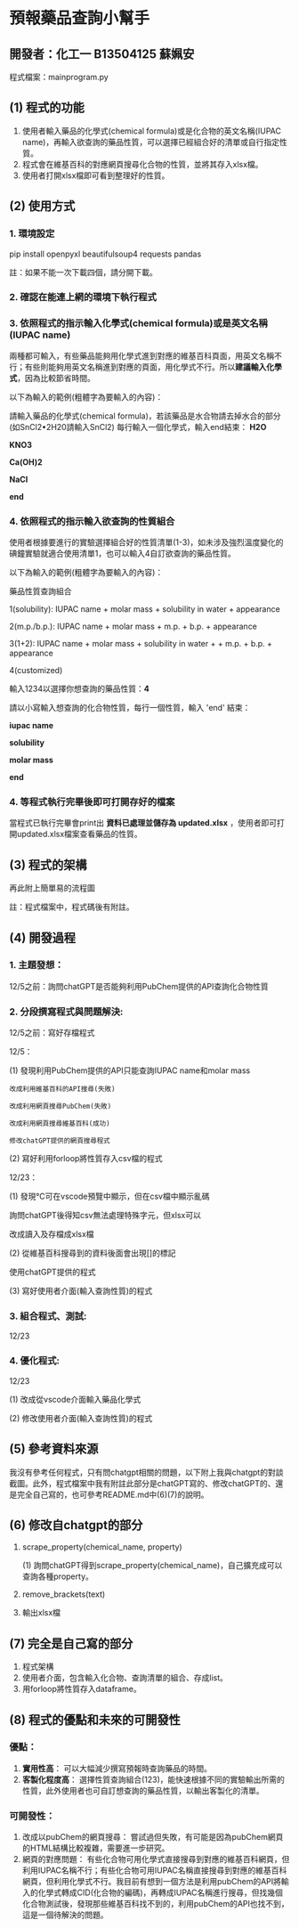 # 預報藥品查詢小幫手

## 開發者：化工一 B13504125 蘇姵安

程式檔案：mainprogram.py

## (1) 程式的功能

1. 使用者輸入藥品的化學式(chemical formula)或是化合物的英文名稱(IUPAC name)，再輸入欲查詢的藥品性質，可以選擇已經組合好的清單或自行指定性質。
2. 程式會在維基百科的對應網頁搜尋化合物的性質，並將其存入xlsx檔。
3. 使用者打開xlsx檔即可看到整理好的性質。

## (2) 使用方式

### 1. 環境設定

pip install openpyxl beautifulsoup4 requests pandas

註：如果不能一次下載四個，請分開下載。

### 2. 確認在能連上網的環境下執行程式

### 3. 依照程式的指示輸入化學式(chemical formula)或是英文名稱(IUPAC name)

兩種都可輸入，有些藥品能夠用化學式進到對應的維基百科頁面，用英文名稱不行；有些則能夠用英文名稱進到對應的頁面，用化學式不行。所以**建議輸入化學式**，因為比較節省時間。

以下為輸入的範例(粗體字為要輸入的內容)：

請輸入藥品的化學式(chemical formula)，若該藥品是水合物請去掉水合的部分(如SnCl2•2H20請輸入SnCl2)
每行輸入一個化學式，輸入end結束：
**H2O**

**KNO3**

**Ca(OH)2**

**NaCl**

**end**

### 4. 依照程式的指示輸入欲查詢的性質組合

使用者根據要進行的實驗選擇組合好的性質清單(1-3)，如未涉及強烈溫度變化的碘鐘實驗就適合使用清單1，也可以輸入4自訂欲查詢的藥品性質。

以下為輸入的範例(粗體字為要輸入的內容)：

藥品性質查詢組合

1(solubility):  IUPAC name + molar mass + solubility in water + appearance

2(m.p./b.p.):   IUPAC name + molar mass + m.p. + b.p. + appearance

3(1+2): IUPAC name + molar mass + solubility in water + + m.p. + b.p. + appearance

4(customized)

輸入1234以選擇你想查詢的藥品性質：**4**

請以小寫輸入想查詢的化合物性質，每行一個性質，輸入 'end' 結束：

**iupac name**

**solubility**

**molar mass**

**end**

### 4. 等程式執行完畢後即可打開存好的檔案

當程式已執行完畢會print出 **資料已處理並儲存為 updated.xlsx** ，使用者即可打開updated.xlsx檔案查看藥品的性質。

## (3) 程式的架構

再此附上簡單易的流程圖

註：程式檔案中，程式碼後有附註。

## (4) 開發過程

### 1. 主題發想：
12/5之前：詢問chatGPT是否能夠利用PubChem提供的API查詢化合物性質

### 2. 分段撰寫程式與問題解決:
   
12/5之前：寫好存檔程式
   
12/5：

(1) 發現利用PubChem提供的API只能查詢IUPAC name和molar mass

    改成利用維基百科的API搜尋(失敗)
    
    改成利用網頁搜尋PubChem(失敗)
   
    改成利用網頁搜尋維基百科(成功)
   
    修改chatGPT提供的網頁搜尋程式
   
(2) 寫好利用forloop將性質存入csv檔的程式
   
12/23：
   
(1) 發現℃可在vscode預覽中顯示，但在csv檔中顯示亂碼
   
   詢問chatGPT後得知csv無法處理特殊字元，但xlsx可以
   
   改成讀入及存檔成xlsx檔
   
(2) 從維基百科搜尋到的資料後面會出現[]的標記
   
   使用chatGPT提供的程式
   
(3) 寫好使用者介面(輸入查詢性質)的程式
   

### 3. 組合程式、測試:

12/23

### 4. 優化程式:
12/23
   
(1) 改成從vscode介面輸入藥品化學式
   
(2) 修改使用者介面(輸入查詢性質)的程式
   

## (5) 參考資料來源

我沒有參考任何程式，只有問chatgpt相關的問題，以下附上我與chatgpt的對談截圖。此外，程式檔案中我有附註此部分是chatGPT寫的、修改chatGPT的、還是完全自己寫的，也可參考README.md中(6)(7)的說明。


## (6) 修改自chatgpt的部分

1. scrape_property(chemical_name, property)
   
    (1) 詢問chatGPT得到scrape_property(chemical_name)，自己擴充成可以查詢各種property。
2. remove_brackets(text)
3. 輸出xlsx檔

## (7) 完全是自己寫的部分

1. 程式架構
2. 使用者介面，包含輸入化合物、查詢清單的組合、存成list。
3. 用forloop將性質存入dataframe。

## (8) 程式的優點和未來的可開發性

### 優點：
1. **實用性高**：
    可以大幅減少撰寫預報時查詢藥品的時間。
3. **客製化程度高**：
    選擇性質查詢組合(123)，能快速根據不同的實驗輸出所需的性質，此外使用者也可自訂想查詢的藥品性質，以輸出客製化的清單。

### 可開發性：
1. 改成以pubChem的網頁搜尋：
    嘗試過但失敗，有可能是因為pubChem網頁的HTML結構比較複雜，需要進一步研究。
2. 網頁的對應問題：
    有些化合物可用化學式直接搜尋到對應的維基百科網頁，但利用IUPAC名稱不行；有些化合物可用IUPAC名稱直接搜尋到對應的維基百科網頁，但利用化學式不行。我目前有想到一個方法是利用pubChem的API將輸入的化學式轉成CID(化合物的編碼)，再轉成IUPAC名稱進行搜尋，但找幾個化合物測試後，發現那些維基百科找不到的，利用pubChem的API也找不到，這是一個待解決的問題。
